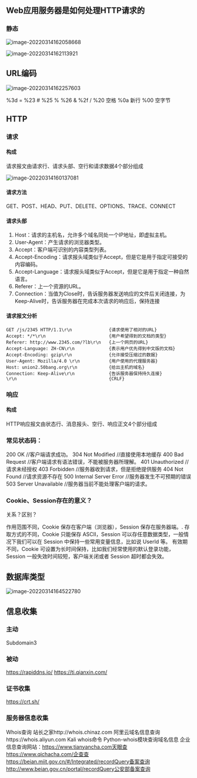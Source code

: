 ## Web应用服务器是如何处理HTTP请求的

### 静态

![image-20220314162058668](https://tva1.sinaimg.cn/large/e6c9d24ely1h09hiv7alyj20rl0br0tw.jpg)

![image-20220314162113921](https://tva1.sinaimg.cn/large/e6c9d24ely1h09hj4laenj20vj098750.jpg)

## URL编码

![image-20220314162257603](https://tva1.sinaimg.cn/large/e6c9d24egy1h09hkxpmhwj20qq0cqgm8.jpg)

%3d   =
%23   #
%25   %
%26   &
%2f   /
%20   空格
%0a   新行
%00   空字节

## HTTP

### 请求

#### 构成

请求报文由请求行、请求头部、空行和请求数据4个部分组成

![image-20220314160137081](https://tva1.sinaimg.cn/large/e6c9d24ely1h09gysfizhj20zk0dutaq.jpg)

#### 请求方法

GET、POST、HEAD、PUT、DELETE、OPTIONS、TRACE、CONNECT

#### 请求头部

1. Host：请求的主机名，允许多个域名同处一个IP地址，即虚拟主机。
2. User-Agent：产生请求的浏览器类型。
3. Accept：客户端可识别的内容类型列表。
4. Accept-Encoding：请求报头域类似于Accept，但是它是用于指定可接受的内容编码。
5. Accept-Language：请求报头域类似于Accept，但是它是用于指定一种自然语言。
6. Referer：上一个资源的URL。
7. Connection：当值为Close时，告诉服务器发送响应的文件后关闭连接，为Keep-Alive时，告诉服务器在完成本次请求的响应后，保持连接

#### 请求报文分析

```
GET /js/2345 HTTP/1.1\r\n              {请求使用了相对的URL}
Accept: */*\r\n                        {用户希望得到的文档的类型}
Referer: http://www.2345.com/?lb\r\n   {上一个网页的URL}
Accept-Language: ZH-CN\r\n             {表示用户优先得到中文版的文档}
Accept-Encoding: gzip\r\n              {允许接受压缩过的数据}
User-Agent: Mozilla/4.0 \r\n           {用户使用的代理服务器}
Host: union2.50bang.org\r\n            {给出主机的域名}
Connection: Keep-Alive\r\n             {告诉服务器保持持久连接}
\r\n                                   {CRLF}

```

### 响应

#### 构成

HTTP响应报文由状态行、消息报头、空行、响应正文4个部分组成

### 常见状态码：

200   OK                           //客户端请求成功。
304   Not Modified                 //直接使用本地缓存
400   Bad Request                  //客户端请求有语法错误，不能被服务器所理解。
401   Unauthorized                 //请求未经授权
403   Forbidden                    //服务器收到请求，但是拒绝提供服务
404   Not Found                    //请求资源不存在
500   Internal Server Error        //服务器发生不可预期的错误
503   Server Unavailable           //服务器当前不能处理客户端的请求。

### Cookie、Session存在的意义？

关系？区别？

作用范围不同，Cookie 保存在客户端（浏览器），Session 保存在服务器端。. 
存取方式的不同，Cookie 只能保存 ASCII，Session 可以存任意数据类型，一般情况下我们可以在 Session 中保持一些常用变量信息，比如说 UserId 等。
有效期不同，Cookie 可设置为长时间保持，比如我们经常使用的默认登录功能，Session 一般失效时间较短，客户端关闭或者 Session 超时都会失效。

## 数据库类型

![image-20220314164522780](https://tva1.sinaimg.cn/large/e6c9d24ely1h09i896rryj211e0hmdk6.jpg)

## 信息收集

### 主动

Subdomain3

### 被动

https://rapiddns.io/
https://ti.qianxin.com/

### 证书收集

https://crt.sh/

### 服务器信息收集

Whois查询
站长之家http://whois.chinaz.com
阿里云域名信息查询https://whois.aliyun.com
Kali whois命令
Python-whois模块查询域名信息
企业信息查询网站：https://www.tianyancha.com天眼查
https://www.qichacha.com/企查查
https://beian.miit.gov.cn/#/Integrated/recordQuery备案查询
http://www.beian.gov.cn/portal/recordQuery公安部备案查询